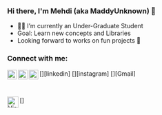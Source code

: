 ### Hi there, I'm Mehdi (aka MaddyUnknown) 👋

<!--
**MaddyUnknown/MaddyUnknown** is a ✨ _special_ ✨ repository because its `README.md` (this file) appears on your GitHub profile.
-->

- 👨‍🎓 I’m currently an Under-Graduate Student
- Goal: Learn new concepts and Libraries
- Looking forward to works on fun projects 🤣

### Connect with me:

[<img align="left" alt="codeSTACKr | LinkedIn" width="22px" src="https://cdn.jsdelivr.net/npm/simple-icons@v3/icons/linkedin.svg" />][linkedin]
[<img align="left" alt="codeSTACKr | Instagram" width="22px" src="https://cdn.jsdelivr.net/npm/simple-icons@v3/icons/instagram.svg" />][instagram]
[<img align="left" alt="codeSTACKr | Gmail" width="22px" src="https://cdn.jsdelivr.net/npm/simple-icons@3.13.0/icons/gmail.svg" />][Gmail]

<br />

[<img align="left" alt="Visual Studio Code" width="26px" src="https://img.icons8.com/color/48/000000/c-plus-plus-logo.png" />]
